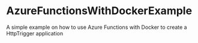 # AzureFunctionsWithDockerExample
A simple example on how to use Azure Functions with Docker to create a HttpTrigger application
